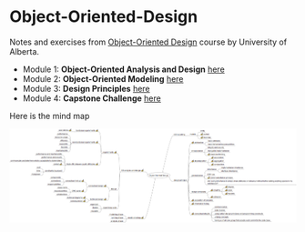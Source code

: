 # Object-Oriented-Design
Notes and exercises from [Object-Oriented Design](https://www.coursera.org/learn/object-oriented-design/home/welcome) course by University of Alberta.

* Module 1: **Object-Oriented Analysis and Design** [here](Module1/Module1.md)
* Module 2: **Object-Oriented Modeling** [here](Module2/Module2.md)
* Module 3: **Design Principles** [here](Module3/Module3.md)
* Module 4: **Capstone Challenge** [here](Module4/Module4.md)

Here is the mind map

![mm](maps/Object-Oriented-Design.png)

